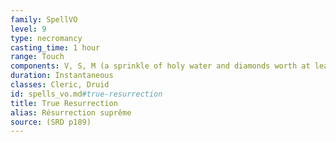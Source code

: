 ```yaml
---
family: SpellVO
level: 9
type: necromancy
casting_time: 1 hour
range: Touch
components: V, S, M (a sprinkle of holy water and diamonds worth at least 25,000 gp, which the spell consumes)
duration: Instantaneous
classes: Cleric, Druid
id: spells_vo.md#true-resurrection
title: True Resurrection
alias: Résurrection suprême
source: (SRD p189)
---
```


